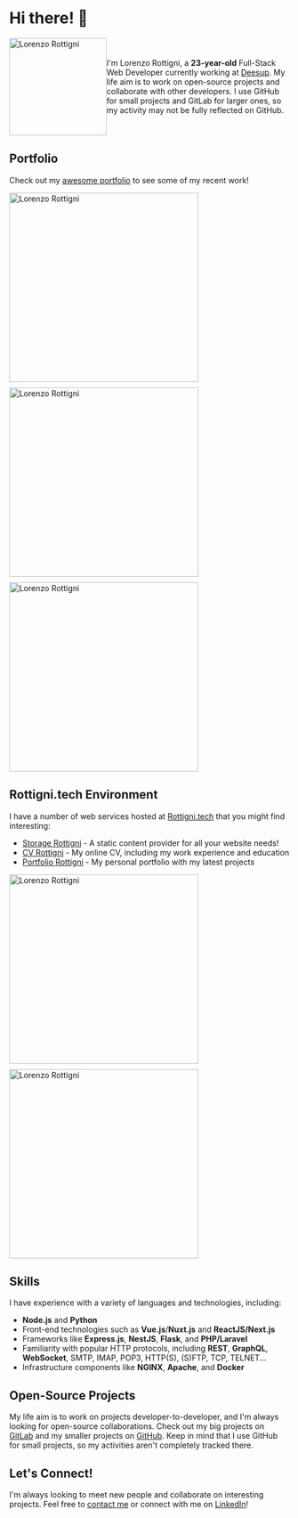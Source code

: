 # Hi there! 👋

<div style="display: flex; align-items: center;">
<img src="https://storage.rottigni.tech/fs/github/images/gh_hero.png" alt="Lorenzo Rottigni" width="175" />
<p>I'm Lorenzo Rottigni, a <strong>23-year-old</strong> Full-Stack Web Developer currently working at <a href="https://deesup.com/">Deesup</a>. My life aim is to work on open-source projects and collaborate with other developers. I use GitHub for small projects and GitLab for larger ones, so my activity may not be fully reflected on GitHub.</p>
</div>


## Portfolio

Check out my [awesome portfolio](https://rottigni.tech/) to see some of my recent work!

<div style="display: flex; align-items: center; justify-content: start; gap: 10px; flex-wrap: wrap;">
<img src="https://storage.rottigni.tech/fs/github/images/gh_portfolio_1.png" alt="Lorenzo Rottigni" width="340" />
<img src="https://storage.rottigni.tech/fs/github/images/gh_portfolio_2.png" alt="Lorenzo Rottigni" width="340" />
<img src="https://storage.rottigni.tech/fs/github/images/gh_portfolio_3.png" alt="Lorenzo Rottigni" width="340" />
</div>

## Rottigni.tech Environment

I have a number of web services hosted at [Rottigni.tech](https://rottigni.tech/) that you might find interesting:

- [Storage Rottigni](https://storage.rottigni.tech/) - A static content provider for all your website needs!
- [CV Rottigni](https://cv.rottigni.tech/) - My online CV, including my work experience and education
- [Portfolio Rottigni](https://rottigni.tech/) - My personal portfolio with my latest projects

<div style="display: flex; align-items: center; justify-content: start; gap: 10px; flex-wrap: wrap;">
<img src="https://storage.rottigni.tech/fs/github/images/gh_storage.png" alt="Lorenzo Rottigni" width="340" />
<img src="https://storage.rottigni.tech/fs/github/images/gh_curriculum.png" alt="Lorenzo Rottigni" width="340" />
</div>

## Skills

I have experience with a variety of languages and technologies, including:

- **Node.js** and **Python**
- Front-end technologies such as **Vue.js**/**Nuxt.js** and **ReactJS/Next.js**
- Frameworks like **Express.js**, **NestJS**, **Flask**, and **PHP/Laravel**
- Familiarity with popular HTTP protocols, including **REST**, **GraphQL**, **WebSocket**, SMTP, IMAP, POP3, HTTP(S), (S)FTP, TCP, TELNET...
- Infrastructure components like **NGINX**, **Apache**, and **Docker**

## Open-Source Projects

My life aim is to work on projects developer-to-developer, and I'm always looking for open-source collaborations. Check out my big projects on [GitLab](https://gitlab.com/LorenzoRottigni) and my smaller projects on [GitHub](https://github.com/LorenzoRottigni). Keep in mind that I use GitHub for small projects, so my activities aren't completely tracked there.

## Let's Connect!

I'm always looking to meet new people and collaborate on interesting projects. Feel free to [contact me](mailto:your-email@domain.com) or connect with me on [LinkedIn](https://www.linkedin.com/in/lorenzo-rottigni/)!
